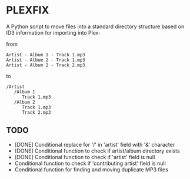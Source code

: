 # PLEXFIX

A Python script to move files into a standard directory structure based on ID3 information for importing into Plex:

from
```
Artist - Album 1 - Track 1.mp3
Artist - Album 2 - Track 1.mp3
Artist - Album 2 - Track 2.mp3
```
to
```
/Artist
   /Album 1
      Track 1.mp3
   /Album 2
      Track 1.mp3
      Track 2.mp3
```

##  TODO
- [DONE] Conditional replace for '/' in 'artist' field with '&' character
- [DONE] Conditional function to check if artist/album directory exists
- [DONE] Conditional function to check if 'artist' field is null
- Conditional function to check if 'contributing artist' field is null
- Conditional function for finding and moving duplicate MP3 files
